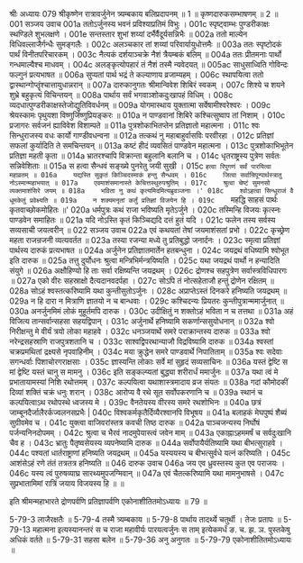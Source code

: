 श्रीः
अध्यायः 079
श्रीकृष्णेन रात्रावर्जुनेन त्र्यम्बकाय बलिप्रदापनम् ॥ 1 ॥ कृष्णदारुकसम्भाषणम् ॥ 2 ॥
001	सञ्जय उवाच 
001a	ततोऽर्जुनस्य भवनं प्रविश्याप्रतिमं विभुः ।
001c	स्पृष्ट्वाम्भः पुण्डरीकाक्षः स्थण्डिले शुभलक्षणे ।
001e	सन्तस्तार शुभां शय्यां दर्भैर्वैदूर्यसन्निभैः ॥
002a	ततो माल्येन विधिवल्लाजैर्गन्धैः सुमङ्गलैः ।
002c	अलञ्चकार तां शय्यां परिवार्यायुधोत्तमैः ॥
003a	ततः स्पृष्टोदकं पार्थं विनीतपरिचारकम् ।
003c	नैत्यकं दर्शयाञ्चक्रे नैशं त्रैयम्बकं बलिम् ॥
004a	ततः प्रीतमनाः पार्थो गन्धमाल्यैश्च माधवम् ।
004c	अलङ्कृत्योपहारं तं नैशं तस्मै न्यवेदयत् ॥
005ac	साधुसाध्विति गोविन्दः फल्गुनं प्रत्यभाषत ॥
006a	सुप्यतां पार्थ भद्रं ते कल्याणाय व्रजाम्यहम् ।
006c	स्थापयित्वा ततो द्वास्थान्गोप्तॄंश्चात्तायुधान्नरान् ॥
007a	दारुकानुगतः श्रीमान्विवेश शिबिरं स्वकम् ।
007c	शिश्ये च शयने शुभ्रे बहुकृत्यं विचिन्तयन् ॥
008a	पार्थाय सर्वं भगवाञ्शोकदुःखापहं विधिम् ।
008c	व्यदधात्पुण्डरीकाक्षस्तेजोद्युतिविवर्धनम् ॥
009a	योगमास्थाय युक्तात्मा सर्वेषामीश्वरेश्वरः ।
009c	श्रेयस्कामः पृथुयशा विष्णुर्जिष्णुप्रियङ्करः ॥
010a	न पाण्डवानां शिबिरे कश्चित्सुष्वाप तां निशाम् ।
010c	प्रजागरः सर्वजनं ह्याविवेश विशाम्पते ॥
011a	पुत्रशोकाभितप्तेन प्रतिज्ञातो महात्मना ।
011c	श्वः सिन्धुराजस्य वधः कार्यो गाण्डीवधन्वना ॥
012a	तत्कथं नु महाबाहुर्वासविः परवीरहा ।
012c	प्रतिज्ञां सफलां कुर्यादिति ते समचिन्तयन् ॥
013a	कष्टं हीदं व्यवसितं पाण्डवेन महात्मना ।
013c	पुत्रशोकाभिभूतेन प्रतिज्ञा महती कृता ॥
014a	भ्रातरश्चापि विक्रान्ता बहुलानि बलानि च ।
014c	धृतराष्ट्रस्य पुत्रेण सर्वतः सन्निवेशिताः ॥
015a	स हत्वा सैन्धवं सङ्ख्ये पुनरेतु जयी सुखी ।
015c	`हत्वा रिपुगणं सर्वं पारयित्वा महाव्रतम् ॥
016a	यद्यस्ति सुकृतं किञ्चिदस्माकं हन्तु सैन्धवम् ।
016c	जित्वा सर्वान्रिपून्पार्थस्त्रातु नोऽस्मान्महाभयात् ॥
017a	एवमाशंसमानास्ते केचित्तस्थुरुपश्रुतिम् ।
017c	श्रुत्वा चेष्टं सुमनसो व्यक्तमाशंसिरे जयम् ॥
018a	भविता नु कथं कृत्यमिदमित्यब्रुवञ्जनाः ।'
018c	श्वोऽहत्वा सिन्धुराजं वै धूमकेतुं प्रवेक्ष्यति ॥
019a	न शक्यमनृतां कर्तुं प्रतिज्ञां विजयेन हि ।
019c	`महद्धि साहसं पार्थः कृतवाच्छोकमोहितः ॥'
020a	धर्मपुत्रः कथं राजा भविष्यति मृतेऽर्जुने ।
020c	तस्मिन्हि विजयः कृत्स्नः पाण्डवेन समाहितः ॥
021a	यदि नोऽस्ति कृतं किञ्चिद्यदि दत्तं हुतं यदि ।
021c	फलेन तस्य सर्वस्य सव्यसाची जयत्वरीन् ॥
022	सञ्जय उवाच 
022a	एवं कथयतां तेषां जयमाशंसतां प्रभो ।
022c	कृच्छ्रेण महता राजन्रजनी व्यत्यवर्तत ॥
023a	तस्या रजन्या मध्ये तु प्रतिबुद्धो जनार्दनः ।
023c	स्मृत्वा प्रतिज्ञां पार्थस्य दारुकं प्रत्यभाषत ॥
024a	अर्जुनेन प्रतिज्ञातमार्तेन हतबन्धुना ।
024c	जयद्रथं वधिष्यामि श्वोभूत इति दारुक ॥
025a	तत्तु दुर्योधनः श्रुत्वा मन्त्रिभिर्मन्त्रयिष्यति ।
025c	यथा जयद्रथं पार्थो न हन्यादिति संयुगे ॥
026a	अक्षौहिण्यो हि ताः सर्वा रक्षिष्यन्ति जयद्रथम् ।
026c	द्रोणश्च सहपुत्रेण सर्वास्त्रविधिपारगः ॥
027a	एको वीरः सहस्राक्षो दैत्यदानवदर्पहा ।
027c	सोऽपि तं नोत्सहेताजौ हन्तुं द्रोणेन रक्षितम् ॥
028a	सोऽहं श्वस्तत्करिष्यामि यथा कुन्तीसुतोऽर्जुनः ।
028c	अप्राप्तेऽस्तं दिनकरे हनिष्यति जयद्रथम् ॥
029a	न हि दारा न मित्राणि ज्ञातयो न च बान्धवाः ।
029c	कश्चिदन्यः प्रियतरः कुन्तीपुत्रान्ममार्जुनात् ॥
030a	अनर्जुनमिमं लोकं मुहूर्तमपि दारुक ।
030c	उदीक्षितुं न शक्तोऽहं भविता न च तत्तथा ॥
031a	अहं विजित्य तान्सर्वान्सहसा सहयद्विपान् ।
031c	अर्जुनार्थे हनिष्यामि सकर्णान्ससुयोधनान् ॥
032a	श्वो निरीक्षन्तु मे वीर्यं त्रयो लोका महाहवे ।
032c	धनञ्जयार्थे समरे पराक्रान्तस्य दारुक ॥
033a	श्वो नरेन्द्रसहस्राणि राजपुत्रशतानि च ।
033c	साश्वद्विपरथान्याजौ विद्रविष्यामि दारुक ॥
034a	श्वस्तां चक्रप्रमथितां द्रक्ष्यसे नृपवाहिनीम् ।
034c	मया क्रुद्धेन समरे पाण्डवार्थे निपातिताम् ॥
035a	श्वः सदेवाः सगन्धर्वाः पिशाचोरगराक्षसाः ।
035c	ज्ञास्यन्ति लोकाः सर्वे मां सुहृदं सव्यसाचिनः ॥
036a	यस्तं द्वेष्टि स मां द्वेष्टि यस्तं चानु स मामनु ।
036c	इति सङ्कल्प्यतां बुद्ध्या शरीरार्धं ममार्जुनः ॥
037a	यथा त्वं मे प्रभातायामस्यां निशि रथोत्तमम् ।
037c	कल्पयित्वा यथाशास्त्रमादाय व्रज संयतः ॥
038a	गदां कौमोदकीं दिव्यां शक्तिं चक्रं धनुः शरान् ।
038c	आरोप्य वै रथे सूत सर्वोपकरणानि च ॥
039a	स्थानं च कल्पयित्वाऽथ रथोपस्थे ध्वजस्य मे ।
039c	वैनतेयस्य वीरस्य समरे रथशोभिनः ॥
040a	छत्रं जाम्बूनदैर्जालैरर्कज्वलनसप्रभैः |
040c	विश्वकर्मकृतैर्दिव्यैरश्वानपि विभूषय ॥
041a	बलाहकं मेघपुष्पं शैब्यं सुग्रीवमेव च ।
041c	युक्त्वा वाजिवरांस्तत्र कवची तिष्ठ दारुक ॥
042a	पाञ्चजन्यस्य निर्घोषं पर्जन्यनिनदोपमम् ।
042c	श्रुत्वा च भैरवं नादमुपेयास्त्वं जवेन माम् ॥
043a	एकाह्नाऽहममर्षं च सर्वदुःखानि चैव ह ।
043c	भ्रातुः पैतृष्वसेयस्य व्यपनेष्यामि दारुक ॥
044a	सर्वोपायैर्यतिष्यामि यथा बीभत्सुराहवे ।
044c	पश्यतां धार्तराष्ट्राणां हनिष्यति जयद्रथम् ॥
045a	यस्ययस्य च बीभत्सुर्वधे यत्नं करिष्यति ।
045c	आशंसेऽहं रणे तंतं तत्रतत्र हनिष्यति ॥
046	दारुक उवाच 
046a	जय एव ध्रुवस्तस्य कुत एव पराजयः ।
046c	यस्य त्वं पुरुषव्याघ्र सारथ्यमुपजग्मिवान् ॥
047a	एवं चैतत्करिष्यामि यथा मामनुभाषसे ।
047c	सुप्रभातामिमां रात्रिं जयाय विजयस्य हि ॥ ॥

इति श्रीमन्महाभारते द्रोणपर्वणि प्रतिज्ञापर्वणि एकोनाशीतितमोऽध्यायः ॥ 79 ॥

5-79-3 लाजैरक्षतैः ॥ 5-79-4 तस्मै त्र्यम्बकाय ॥ 5-79-8 पार्थाय तादर्थ्ये चतुर्थी । तेजः प्रतापः ॥ 5-79-13 महात्मना इत्यस्यानन्तरं स च राजा महावीर्यः पारयत्वर्जुनः स ताम् इत्येकमर्धं ङ. च. झ. ञ. पुस्तकेषु अधिकं वर्तते ॥ 5-79-31 सहसा बलेन ॥ 5-79-36 अनु अनुगतः ॥ 5-79-79 एकोनाशीतितमोऽध्यायः ॥	
